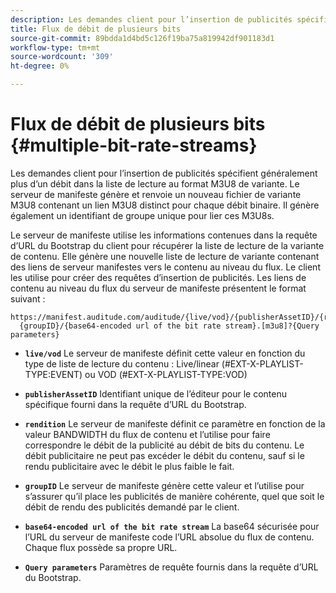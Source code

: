 ```yaml
---
description: Les demandes client pour l’insertion de publicités spécifient généralement plus d’un débit dans la liste de lecture au format M3U8 de variante. Le serveur de manifeste génère et renvoie un nouveau fichier de variante M3U8 contenant un lien M3U8 distinct pour chaque débit binaire. Il génère également un identifiant de groupe unique pour lier ces M3U8s.
title: Flux de débit de plusieurs bits
source-git-commit: 89bdda1d4bd5c126f19ba75a819942df901183d1
workflow-type: tm+mt
source-wordcount: '309'
ht-degree: 0%

---
```



# Flux de débit de plusieurs bits {#multiple-bit-rate-streams}

Les demandes client pour l’insertion de publicités spécifient généralement plus d’un débit dans la liste de lecture au format M3U8 de variante. Le serveur de manifeste génère et renvoie un nouveau fichier de variante M3U8 contenant un lien M3U8 distinct pour chaque débit binaire. Il génère également un identifiant de groupe unique pour lier ces M3U8s.

Le serveur de manifeste utilise les informations contenues dans la requête d’URL du Bootstrap du client pour récupérer la liste de lecture de la variante de contenu. Elle génère une nouvelle liste de lecture de variante contenant des liens de serveur manifestes vers le contenu au niveau du flux. Le client les utilise pour créer des requêtes d’insertion de publicités. Les liens de contenu au niveau du flux du serveur de manifeste présentent le format suivant :

```
https://manifest.auditude.com/auditude/{live/vod}/{publisherAssetID}/{rendition}/
  {groupID}/{base64-encoded url of the bit rate stream}.[m3u8]?{Query parameters}
```

* **`live/vod`** Le serveur de manifeste définit cette valeur en fonction du type de liste de lecture du contenu : Live/linear (#EXT-X-PLAYLIST-TYPE:EVENT) ou VOD (#EXT-X-PLAYLIST-TYPE:VOD)

* **`publisherAssetID`** Identifiant unique de l’éditeur pour le contenu spécifique fourni dans la requête d’URL du Bootstrap.

* **`rendition`** Le serveur de manifeste définit ce paramètre en fonction de la valeur BANDWIDTH du flux de contenu et l’utilise pour faire correspondre le débit de la publicité au débit de bits du contenu. Le débit publicitaire ne peut pas excéder le débit du contenu, sauf si le rendu publicitaire avec le débit le plus faible le fait.

* **`groupID`** Le serveur de manifeste génère cette valeur et l’utilise pour s’assurer qu’il place les publicités de manière cohérente, quel que soit le débit de rendu des publicités demandé par le client.

* **`base64-encoded url of the bit rate stream`** La base64 sécurisée pour l’URL du serveur de manifeste code l’URL absolue du flux de contenu. Chaque flux possède sa propre URL.

* **`Query parameters`** Paramètres de requête fournis dans la requête d’URL du Bootstrap.

